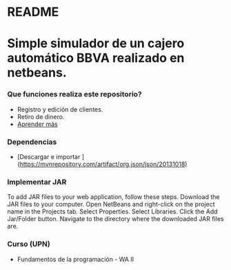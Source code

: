 # README 
# Simple simulador de un cajero automático BBVA realizado en netbeans. 
### Que funciones realiza este repositorio? 
* Registro y edición de clientes. 
* Retiro de dinero.
* [Aprender más](https://github.com/ikarus23/MifareClassicTool) 
### Dependencias
* [Descargar e importar ] (https://mvnrepository.com/artifact/org.json/json/20131018) 
### Implementar JAR
To add JAR files to your web application, follow these steps.
Download the JAR files to your computer.
Open NetBeans and right-click on the project name in the Projects tab.
Select Properties.
Select Libraries.
Click the Add Jar/Folder button.
Navigate to the directory where the downloaded JAR files are.
### Curso (UPN)
* Fundamentos de la programación - WA II